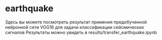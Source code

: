 # earthquake


Здесь вы можете посмотреть результат примения предобученной нейронной сети VGG16 для задачи классификации сейсмических сигналов
Результаты можно увидеть в results/transfer_earthquake.ipynb

